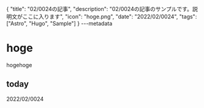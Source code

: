 {
  "title": "02/0024の記事",
  "description": "02/0024の記事のサンプルです。説明文がここに入ります",
  "icon": "hoge.png",
  "date": "2022/02/0024",
  "tags": ["Astro", "Hugo", "Sample"]
}
---metadata

# hoge
hogehoge

## today
2022/02/0024